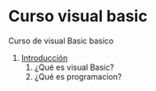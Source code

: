 # Curso visual basic
Curso de visual Basic basico

1. [Introducción](introduccion/readme.md)
     1. ¿Qué es visual Basic?
     2. ¿Qué es programacion?
